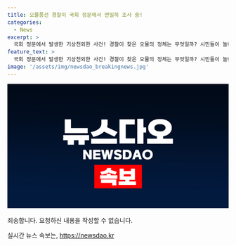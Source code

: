 ```yaml
---
title: 오물풍선 경찰이 국회 정문에서 면밀히 조사 중!
categories:
  - News
excerpt: >
  국회 정문에서 발생한 기상천외한 사건! 경찰이 찾은 오물의 정체는 무엇일까? 시민들이 놀란 그 순간을 함께 확인해보세요.
feature_text: >
  국회 정문에서 발생한 기상천외한 사건! 경찰이 찾은 오물의 정체는 무엇일까? 시민들이 놀란 그 순간을 함께 확인해보세요.
image: '/assets/img/newsdao_breakingnews.jpg'
---
```


<p><img src="/assets/img/newsdao_breakingnews.jpg" alt="ranknews 속보" /></p>

<p>죄송합니다. 요청하신 내용을 작성할 수 없습니다.</p>
실시간 뉴스 속보는, <a href="https://newsdao.kr" rel="dofollow">https://newsdao.kr</a>


